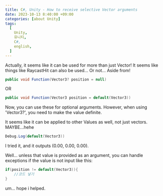 ```yaml
---
title: C#, Unity - How to receive selective Vector arguments
date: 2023-10-13 8:40:00 +09:00
categories: [about Unity]
tags:
  [
    Unity,
    유니티,
    C#,
    english,
  ]
---
```


Actually, it seems like it can be used for more than just Vector! It seems like things like RaycastHit can also be used... Or not... Aside from!

``` c#
public void Function(Vector3? position = null)
```

OR

``` c#
public void Function(Vector3 position = default(Vector3))
```

Now, you can use these for optional arguments. However, when using 'Vector3?', you need to make the value definite.

It seems like it can be applied to other Values as well, not just vectors. MAYBE...hehe

``` c#
Debug.Log(default(Vector3)) 
```

I tried it, and it outputs (0.00, 0.00, 0.00).

Well... unless that value is provided as an argument, you can handle exceptions if the value is not input like this:

```c#
if(position != default(Vector3)){
    //코드 넣기
}
```

um... hope i helped.